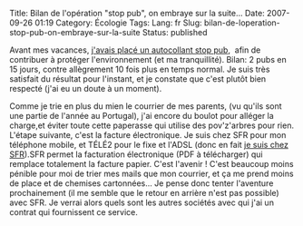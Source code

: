 Title: Bilan de l'opération "stop pub", on embraye sur la suite...
Date: 2007-09-26 01:19
Category: Écologie
Tags:
Lang: fr
Slug: bilan-de-loperation-stop-pub-on-embraye-sur-la-suite
Status: published

Avant mes vacances, [j'avais placé un autocollant stop
pub](/post/2007/08/24/Evitez-les-debordements-de-boite-aux-lettres),  afin de
contribuer à protéger l'environnement (et ma tranquillité). Bilan: 2 pubs en 15
jours, contre allègrement 10 fois plus en temps normal. Je suis très satisfait
du résultat pour l'instant, et je constate que c'est plutôt bien respecté (j'ai
eu un doute à un moment).

Comme je trie en plus du mien le courrier de mes parents, (vu qu'ils sont une
partie de l'année au Portugal), j'ai encore du boulot pour alléger la charge,et
éviter toute cette paperasse qui utilise des pov'z'arbres pour rien. L'étape
suivante, c'est la facture électronique. Je suis chez SFR pour mon téléphone
mobile, et TÉLÉ2 pour le fixe et l'ADSL (donc en fait [je suis chez
SFR](http://www.presence-pc.com/actualite/sfr-tele2-19465/)).SFR permet la
facturation électronique (PDF à télécharger) qui remplace totalement la facture
papier. C'est l'avenir ! C'est beaucoup moins pénible pour moi de trier mes
mails que mon courrier, et ça me prend moins de place et de chemises
cartonnées... Je pense donc tenter l'aventure prochainement (il me semble que
le retour en arrière n'est pas possible) avec SFR. Je verrai alors quels sont
les autres sociétés avec qui j'ai un contrat qui fournissent ce service.
